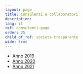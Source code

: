 ```yaml
---
layout: page
title: Consulenti e collaboratori
description: 
lang: it
ref: consulenti-page
order: 25
child_of_ref: societa-trasparente
wide: true
---
```


* [Anno 2019](./2019/)
* [Anno 2020](./2020/)
* [Anno 2021](./2021/)
